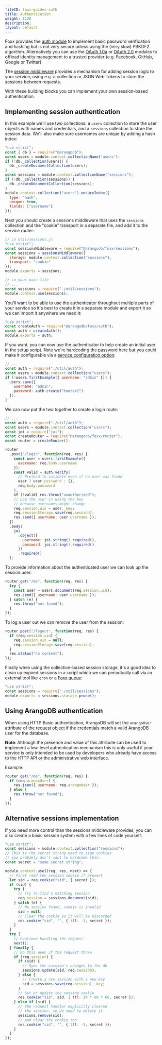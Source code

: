 ```yaml
---
fileID: foxx-guides-auth
title: Authentication
weight: 1120
description: 
layout: default
---
```

Foxx provides the [auth module](../reference/related-modules/foxx-reference-modules-auth) to implement
basic password verification and hashing but is not very secure unless using
the (very slow) PBKDF2 algorithm. Alternatively you can use the
[OAuth 1.0a](../reference/related-modules/foxx-reference-modules-oauth1) or
[OAuth 2.0](../reference/related-modules/foxx-reference-modules-oauth2) modules to offload identity
management to a trusted provider (e.g. Facebook, GitHub, Google or Twitter).

The [session middleware](../reference/sessions-middleware/) provides a mechanism
for adding session logic to your service, using e.g. a collection or
JSON Web Tokens to store the sessions between requests.

With these building blocks you can implement your own session-based
authentication.

## Implementing session authentication

In this example we'll use two collections: a `users` collection to store the
user objects with names and credentials, and a `sessions` collection to store
the session data. We'll also make sure usernames are unique
by adding a hash index:

```js
"use strict";
const { db } = require("@arangodb");
const users = module.context.collectionName("users");
if (!db._collection(users)) {
  db._createDocumentCollection(users);
}
const sessions = module.context.collectionName("sessions");
if (!db._collection(sessions)) {
  db._createDocumentCollection(sessions);
}
module.context.collection("users").ensureIndex({
  type: "hash",
  unique: true,
  fields: ["username"]
});
```

Next you should create a sessions middleware that uses the `sessions`
collection and the "cookie" transport in a separate file, and add it
to the service router:

```js
// in util/sessions.js
"use strict";
const sessionsMiddleware = require("@arangodb/foxx/sessions");
const sessions = sessionsMiddleware({
  storage: module.context.collection("sessions"),
  transport: "cookie"
});
module.exports = sessions;
```

```js
// in your main file
// ...
const sessions = require("./util/sessions");
module.context.use(sessions);
```

You'll want to be able to use the authenticator throughout multiple parts
of your service so it's best to create it in a separate module and export it
so we can import it anywhere we need it:

```js
"use strict";
const createAuth = require("@arangodb/foxx/auth");
const auth = createAuth();
module.exports = auth;
```

If you want, you can now use the authenticator to help create an initial user
in the setup script. Note we're hardcoding the password here but you could
make it configurable via a
[service configuration option](../reference/foxx-reference-configuration):

```js
// ...
const auth = require("./util/auth");
const users = module.context.collection("users");
if (!users.firstExample({ username: "admin" })) {
  users.save({
    username: "admin",
    password: auth.create("hunter2")
  });
}
```

We can now put the two together to create a login route:

```js
// ...
const auth = require("./util/auth");
const users = module.context.collection("users");
const joi = require("joi");
const createRouter = require("@arangodb/foxx/router");
const router = createRouter();

router
  .post("/login", function(req, res) {
    const user = users.firstExample({
      username: req.body.username
    });
    const valid = auth.verify(
      // Pretend to validate even if no user was found
      user ? user.password : {},
      req.body.password
    );
    if (!valid) res.throw("unauthorized");
    // Log the user in using the key
    // because usernames might change
    req.session.uid = user._key;
    req.sessionStorage.save(req.session);
    res.send({ username: user.username });
  })
  .body(
    joi
      .object({
        username: joi.string().required(),
        password: joi.string().required()
      })
      .required()
  );
```

To provide information about the authenticated user we can look up
the session user:

```js
router.get("/me", function(req, res) {
  try {
    const user = users.document(req.session.uid);
    res.send({ username: user.username });
  } catch (e) {
    res.throw("not found");
  }
});
```

To log a user out we can remove the user from the session:

```js
router.post("/logout", function(req, res) {
  if (req.session.uid) {
    req.session.uid = null;
    req.sessionStorage.save(req.session);
  }
  res.status("no content");
});
```

Finally when using the collection-based session storage, it's a good idea to
clean up expired sessions in a script which we can periodically call via an
external tool like `cron` or a [Foxx queue](../reference/related-modules/foxx-reference-modules-queues):

```js
"use strict";
const sessions = require("./util/sessions");
module.exports = sessions.storage.prune();
```

## Using ArangoDB authentication

When using HTTP Basic authentication, ArangoDB will set the `arangoUser`
attribute of the [request object](../reference/routers/foxx-reference-routers-request) if the
credentials match a valid ArangoDB user for the database.

**Note**: Although the presence and value of this attribute can be used to
implement a low-level authentication mechanism this is only useful if your
service is only intended to be used by developers who already have access to
the HTTP API or the administrative web interface.

Example:

```js
router.get("/me", function(req, res) {
  if (req.arangoUser) {
    res.json({ username: req.arangoUser });
  } else {
    res.throw("not found");
  }
});
```

## Alternative sessions implementation

If you need more control than the sessions middleware provides,
you can also create a basic session system with a few lines of code yourself:

```js
"use strict";
const sessions = module.context.collection("sessions");
// This is the secret string used to sign cookies
// you probably don't want to hardcode this.
const secret = "some secret string";

module.context.use((req, res, next) => {
  // First read the session cookie if present
  let sid = req.cookie("sid", { secret });
  if (sid) {
    try {
      // Try to find a matching session
      req.session = sessions.document(sid);
    } catch (e) {
      // No session found, cookie is invalid
      sid = null;
      // Clear the cookie so it will be discarded
      res.cookie("sid", "", { ttl: -1, secret });
    }
  }
  try {
    // Continue handling the request
    next();
  } finally {
    // Do this even if the request threw
    if (req.session) {
      if (sid) {
        // Sync the session's changes to the db
        sessions.update(sid, req.session);
      } else {
        // Create a new session with a new key
        sid = sessions.save(req.session)._key;
      }
      // Set or update the session cookie
      res.cookie("sid", sid, { ttl: 24 * 60 * 60, secret });
    } else if (sid) {
      // The request handler explicitly cleared
      // the session, so we need to delete it
      sessions.remove(sid);
      // And clear the cookie too
      res.cookie("sid", "", { ttl: -1, secret });
    }
  }
});
```
